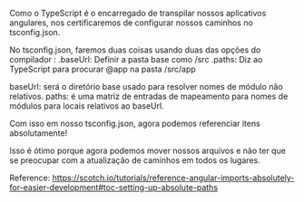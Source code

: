 Como o TypeScript é o encarregado de transpilar nossos aplicativos angulares,
nos certificaremos de configurar nossos caminhos no tsconfig.json.

No tsconfig.json, faremos duas coisas usando duas das opções do compilador :
  .baseUrl: Definir a pasta base como /src
  .paths: Diz ao TypeScript para procurar @app na pasta /src/app

baseUrl: será o diretório base usado para resolver nomes de módulo não relativos.
paths: é uma matriz de entradas de mapeamento para nomes de módulos para locais relativos ao baseUrl.

Com isso em nosso tsconfig.json, agora podemos referenciar itens absolutamente!

Isso é ótimo porque agora podemos mover nossos arquivos e não ter que se preocupar
com a atualização de caminhos em todos os lugares.


Reference:
https://scotch.io/tutorials/reference-angular-imports-absolutely-for-easier-development#toc-setting-up-absolute-paths
